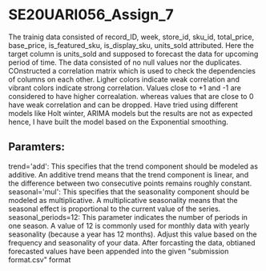 # SE20UARI056_Assign_7
The trainig data consisted of record_ID, week,	store_id,	sku_id,	total_price,	base_price,	is_featured_sku,	is_display_sku,	units_sold attributed. 
Here the target column is units_sold and supposed to forecast the data for upcoming period of time. The data consisted of no null values nor the duplicates. 
COnstructed a correlation matrix which is used to check the dependencies of columns on each other. Ligher colors indicate weak correlation and vibrant colors indicate strong correlation.
Values close to +1 and -1 are considered to have higher correalation. whereas values that are close to 0 have weak correlation and can be dropped.
Have tried using different models like Holt winter, ARIMA models but the results are not as expected hence, I have built the model based on the Exponential smoothing.
## Paramters:
trend='add': This specifies that the trend component should be modeled as additive. An additive trend means that the trend component is linear, and the difference between 
two consecutive points remains roughly constant.
seasonal='mul': This specifies that the seasonality component should be modeled as multiplicative. A multiplicative seasonality means that the seasonal effect is
proportional to the current value of the series.
seasonal_periods=12: This parameter indicates the number of periods in one season. A value of 12 is commonly used for monthly data with yearly seasonality (because 
a year has 12 months). Adjust this value based on the frequency and seasonality of your data.
After forcasting the data, obtianed forecasted values have been appended into the given "submission format.csv" format

